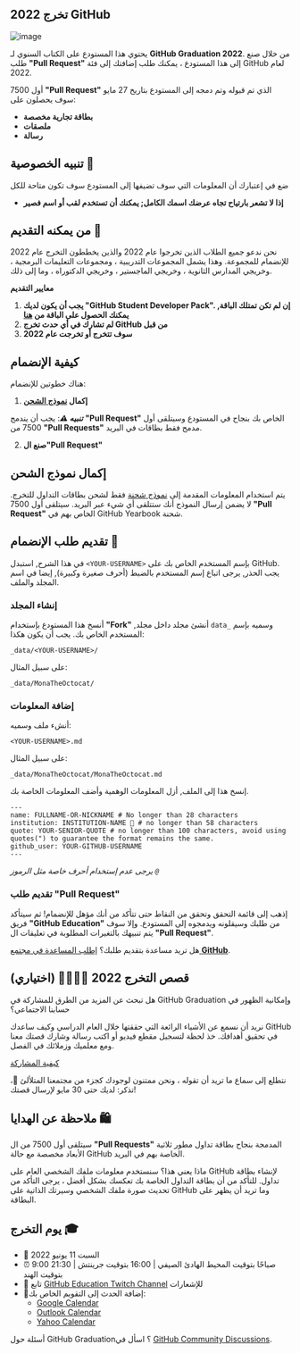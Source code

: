 ## تخرج 2022 GitHub

![image](/assets/GHG_Blog_1.jpg)

يحتوي هذا المستودع على الكتاب السنوي لـ **GitHub Graduation 2022**. من خلال صنع طلب **"Pull Request"** إلى هذا المستودع ، يمكنك طلب إضافتك إلى فئة GitHub لعام 2022.

أول 7500 **"Pull Request"** الذي تم قبوله وتم دمجه إلى المستودع بتاريخ 27 مايو سوف يحصلون على:

- **بطاقة تجارية مخصصة**
- **ملصقات**
- **رسالة**

## تنبيه الخصوصية 👀

ضع في إعتبارك أن المعلومات التي سوف تضيفها إلى المستودع سوف تكون متاحة للكل

- **إذا لا تشعر بارتياح تجاه عرضك اسمك الكامل; يمكنك أن تستخدم لقب أو اسم فصير**

## من يمكنه التقديم 📝

نحن ندعو جميع الطلاب الذين تخرجوا عام 2022 والذين يخططون التخرج عام 2022 للإنضمام للمجموعة. وهذا يشمل المجموعات التدريبية ، ومجموعات التعليمات البرمجية ، وخريجي المدارس الثانوية ، وخريجي الماجستير ، وخريجي الدكتوراه ، وما إلى ذلك.

**معايير التقديم**
1. **يجب أن يكون لديك "GitHub Student Developer Pack". إن لم تكن تمتلك الباقة, يمكنك الحصول على الباقة من [هنا](https://education.github.com/discount_requests/student_application)**
2. **لم تشارك في أي حدث تخرج GitHub من قبل**
3. **سوف تتخرج أو تخرجت عام 2022**

## كيفية الإنضمام

هناك خطوتين للإنضمام:

1. **إكمال [نموذج الشحن](https://airtable.com/shrVMo8ItH4wjsO9f)**

**_تنبيه ⚠️_**: يجب أن يندمج **"Pull Request"** الخاص بك بنجاح في المستودع وسيتلقى أول 7500 من **"Pull Requests"** مدمج فقط بطاقات في البريد.

2. **صنع ال"Pull Request"**

## إكمال نموذج الشحن

يتم استخدام المعلومات المقدمة إلى [نموذج شحنة](https://airtable.com/shrVMo8ItH4wjsO9f) فقط لشحن بطاقات التداول للتخرج. لا يضمن إرسال النموذج أنك ستتلقى أي شيء عبر البريد. سيتلقى أول 7500 **"Pull Request"** الخاص بهم في GitHub Yearbook شحنة.

##  تقديم طلب الإنضمام 🏫

في هذا الشرح, استبدل `<YOUR-USERNAME>` بإسم المستخدم الخاص بك على GitHub. يجب الحذر, يرجى اتباع إسم المستخدم بالضبط (أحرف صغيرة وكبيرة), إيضا في اسم المجلد والملف.

### إنشاء المجلد

أنسخ هذا المستودع بإستخدام **"Fork"** ,أنشئ مجلد داخل مجلد `data_` وسميه بإسم المستخدم الخاص بك. يجب أن يكون هكذا:

`_data/<YOUR-USERNAME>/`

على سبيل المثال:


`_data/MonaTheOctocat/`

### إضافة المعلومات

أنشء ملف وسميه:

`<YOUR-USERNAME>.md`

على سبيل المثال:

`_data/MonaTheOctocat/MonaTheOctocat.md`

إنسخ هذا إلى الملف, أزل المعلومات الوهمية وأضف المعلومات الخاصة بك.

```
---
name: FULLNAME-OR-NICKNAME # No longer than 28 characters
institution: INSTITUTION-NAME 🚩 # no longer than 58 characters
quote: YOUR-SENIOR-QUOTE # no longer than 100 characters, avoid using quotes(") to guarantee the format remains the same.
github_user: YOUR-GITHUB-USERNAME
---
```

_يرجى عدم إستخدام أحرف خاصة مثل الرموز `@`_

### تقديم طلب "Pull Request"

إذهب إلى قائمة التحقق وتحقق من النقاط حتى تتأكد من أنك مؤهل للإنضمام! ثم سيتأكد فريق **"GitHub Education"** من طلبك وسيقلونه ويدمجوه إلى المستودع. وإلا سوف يتم تنبيهك بالتغيرات المطلوبة في تعليقات ال **"Pull Request"**.

هل تريد مساعدة بتقديم طلبك؟ [إطلب المساعدة في مجتمع **GitHub**](https://github.com/orgs/github-community/discussions/categories/github-education).

## قصص التخرج 2022 👩‍🏫👨‍🏫 (اختياري)

هل تبحث عن المزيد من الطرق للمشاركة في GitHub Graduation وإمكانية الظهور في حسابنا الاجتماعي؟

نريد أن نسمع عن الأشياء الرائعة التي حققتها خلال العام الدراسي وكيف ساعدك GitHub في تحقيق أهدافك. خذ لحظة لتسجيل مقطع فيديو أو اكتب رسالة وشارك قصتك معنا ومع معلميك وزملائك في الفصل.

[كيفية المشاركة](https://drive.google.com/file/d/1ozBt4ekiQuD4dSCq65S30-6V1Csw65A7/view)

نتطلع إلى سماع ما تريد أن تقوله ، ونحن ممتنون لوجودك كجزء من مجتمعنا المتلألئ 💖، تذكر: لديك حتى 30 مايو لإرسال قصتك!

## ملاحظة عن الهدايا 🛍

سيتلقى أول 7500 من ال **"Pull Requests"** المدمجة بنجاح بطاقة تداول مطور ثلاثية الأبعاد مخصصة مع حالة GitHub الخاصة بهم في البريد.

ماذا يعني هذا؟ سنستخدم معلومات ملفك الشخصي العام على GitHub لإنشاء بطاقة تداول. للتأكد من أن بطاقة التداول الخاصة بك تعكسك بشكل أفضل ، يرجى التأكد من تحديث صورة ملفك الشخصي وسيرتك الذاتية على GitHub وما تريد أن يظهر على البطاقة.

## يوم التخرج 🎓

- 📆 السبت 11 يونيو 2022
- ⏰ 9:00 صباحًا بتوقيت المحيط الهادئ الصيفي | 16:00 بتوقيت جرينتش | 21:30 بتوقيت الهند
- 📍 تابع [GitHub Education Twitch Channel](https://twitch.tv/githubeducation) للإشعارات
- 📎إضافة الحدث إلى التقويم الخاص بك:
  - [Google Calendar](https://calendar.google.com/calendar/render?action=TEMPLATE&dates=20220611T160000Z%2F20220611T180000Z&details=&location=https%3A%2F%2Fwww.twitch.tv%2Fgithubeducation&text=%F0%9F%8E%89%F0%9F%8E%8A%20GitHub%20Graduation%202022%20%F0%9F%8E%89%F0%9F%8E%8A)
  - [Outlook Calendar](https://outlook.live.com/calendar/0/deeplink/compose?allday=false&body=&enddt=2022-06-11T18%3A00%3A00%2B00%3A00&location=https%3A%2F%2Fwww.twitch.tv%2Fgithubeducation&path=%2Fcalendar%2Faction%2Fcompose&rru=addevent&startdt=2022-06-11T16%3A00%3A00%2B00%3A00&subject=%F0%9F%8E%89%F0%9F%8E%8A%20GitHub%20Graduation%202022%20%F0%9F%8E%89%F0%9F%8E%8A)
  - [Yahoo Calendar](https://calendar.yahoo.com/?desc=&dur=&et=20220611T180000Z&in_loc=https%3A%2F%2Fwww.twitch.tv%2Fgithubeducation&st=20220611T160000Z&title=%F0%9F%8E%89%F0%9F%8E%8A%20GitHub%20Graduation%202022%20%F0%9F%8E%89%F0%9F%8E%8A&v=60)

أسئلة حول GitHub Graduation؟ اسأل في [GitHub Community Discussions](https://github.com/orgs/github-community/discussions/categories/github-education).
